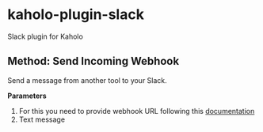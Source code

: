 # kaholo-plugin-slack
Slack plugin for Kaholo


## Method: Send Incoming Webhook
Send a message from another tool to your Slack. 

**Parameters**

1. For this you need to provide webhook URL following this [documentation](https://api.slack.com/messaging/webhooks)
2. Text message
